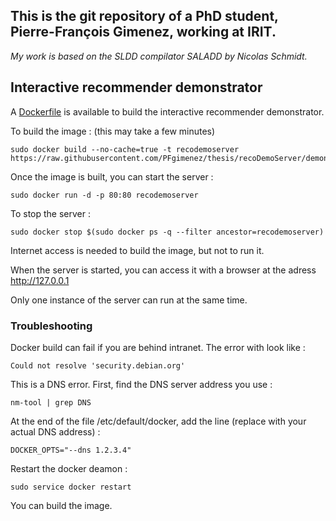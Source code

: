 ## This is the git repository of a PhD student, Pierre-François Gimenez, working at IRIT.

_My work is based on the SLDD compilator SALADD by Nicolas Schmidt._

## Interactive recommender demonstrator

A [Dockerfile](https://github.com/PFgimenez/thesis/blob/recoDemoServer/demonstrateur/Dockerfile) is available to build the interactive recommender demonstrator.

To build the image : (this may take a few minutes)

    sudo docker build --no-cache=true -t recodemoserver https://raw.githubusercontent.com/PFgimenez/thesis/recoDemoServer/demonstrateur/Dockerfile

Once the image is built, you can start the server :

    sudo docker run -d -p 80:80 recodemoserver

To stop the server :

    sudo docker stop $(sudo docker ps -q --filter ancestor=recodemoserver)

Internet access is needed to build the image, but not to run it.

When the server is started, you can access it with a browser at the adress http://127.0.0.1

Only one instance of the server can run at the same time.

### Troubleshooting

Docker build can fail if you are behind intranet. The error with look like :

    Could not resolve 'security.debian.org'

This is a DNS error. First, find the DNS server address you use :

    nm-tool | grep DNS
    
At the end of the file /etc/default/docker, add the line (replace with your actual DNS address) :

    DOCKER_OPTS="--dns 1.2.3.4"
    
Restart the docker deamon :

    sudo service docker restart
    
You can build the image.

